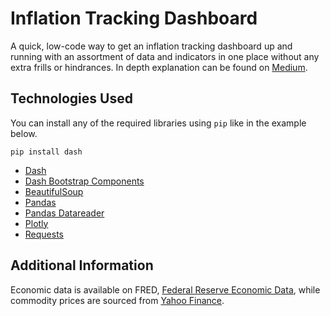 # Inflation Tracking Dashboard
A quick, low-code way to get an inflation tracking dashboard up and running with an assortment of data and indicators in one place
without any extra frills or hindrances. In depth explanation can be found on [Medium](https://medium.com/geekculture/building-an-inflation-tracking-dashboard-with-plotly-dash-93edf01e1fcf).

## Technologies Used
You can install any of the required libraries using `pip` like in the example below.

`pip install dash`

 - [Dash](https://pypi.org/project/dash/)
 - [Dash Bootstrap Components](https://pypi.org/project/dash-bootstrap-components/)
 - [BeautifulSoup](https://pypi.org/project/beautifulsoup4/)
 - [Pandas](https://pypi.org/project/pandas/)
 - [Pandas Datareader](https://pypi.org/project/pandas-datareader/)
 - [Plotly](https://pypi.org/project/plotly/)
 - [Requests](https://pypi.org/project/requests/)

## Additional Information
Economic data is available on FRED, [Federal Reserve Economic Data](https://fredhelp.stlouisfed.org/fred/about/about-fred/what-is-fred/),
while commodity prices are sourced from [Yahoo Finance](https://finance.yahoo.com/commodities/).
